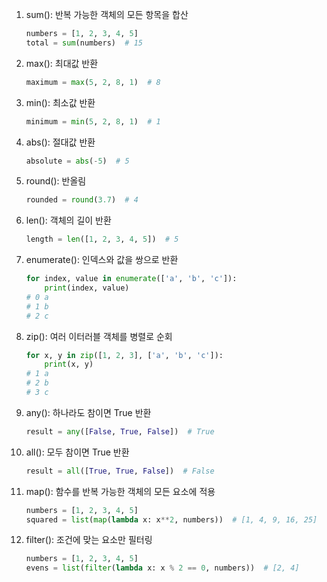 1. sum(): 반복 가능한 객체의 모든 항목을 합산
   ```python
   numbers = [1, 2, 3, 4, 5]
   total = sum(numbers)  # 15
   ```

2. max(): 최대값 반환
   ```python
   maximum = max(5, 2, 8, 1)  # 8
   ```

3. min(): 최소값 반환
   ```python
   minimum = min(5, 2, 8, 1)  # 1
   ```

4. abs(): 절대값 반환
   ```python
   absolute = abs(-5)  # 5
   ```

5. round(): 반올림
   ```python
   rounded = round(3.7)  # 4
   ```

6. len(): 객체의 길이 반환
   ```python
   length = len([1, 2, 3, 4, 5])  # 5
   ```

7. enumerate(): 인덱스와 값을 쌍으로 반환
   ```python
   for index, value in enumerate(['a', 'b', 'c']):
       print(index, value)
   # 0 a
   # 1 b
   # 2 c
   ```

8. zip(): 여러 이터러블 객체를 병렬로 순회
   ```python
   for x, y in zip([1, 2, 3], ['a', 'b', 'c']):
       print(x, y)
   # 1 a
   # 2 b
   # 3 c
   ```

9. any(): 하나라도 참이면 True 반환
   ```python
   result = any([False, True, False])  # True
   ```

10. all(): 모두 참이면 True 반환
    ```python
    result = all([True, True, False])  # False
    ```

11. map(): 함수를 반복 가능한 객체의 모든 요소에 적용
    ```python
    numbers = [1, 2, 3, 4, 5]
    squared = list(map(lambda x: x**2, numbers))  # [1, 4, 9, 16, 25]
    ```

12. filter(): 조건에 맞는 요소만 필터링
    ```python
    numbers = [1, 2, 3, 4, 5]
    evens = list(filter(lambda x: x % 2 == 0, numbers))  # [2, 4]
    ```